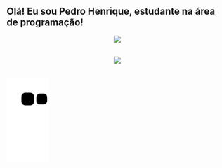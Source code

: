 ## Olá! Eu sou Pedro Henrique, estudante na área de programação!

<div align="center">
  <a href="https://github.com/PedroHenriquebc">
  <img height="180em" src="https://github-readme-stats.vercel.app/api?username=PedroHenriquebc&show_icons=true&theme=dark&include_all_commits=true&count_private=true"/>
</div>
 
 ##
 
 <div align="center">
  <a href="https://github.com/PedroHenriquebc">
  <img height="180em" src="https://github-readme-stats.vercel.app/api/top-langs/?username=PedroHenriquebc&layout=compact&langs_count=7&theme=dark"/>
 </div>
  
  ##
  
 ![Snake animation](https://github.com/PedroHenriquebc/PedroHenriquebc/blob/output/github-contribution-grid-snake.svg)
